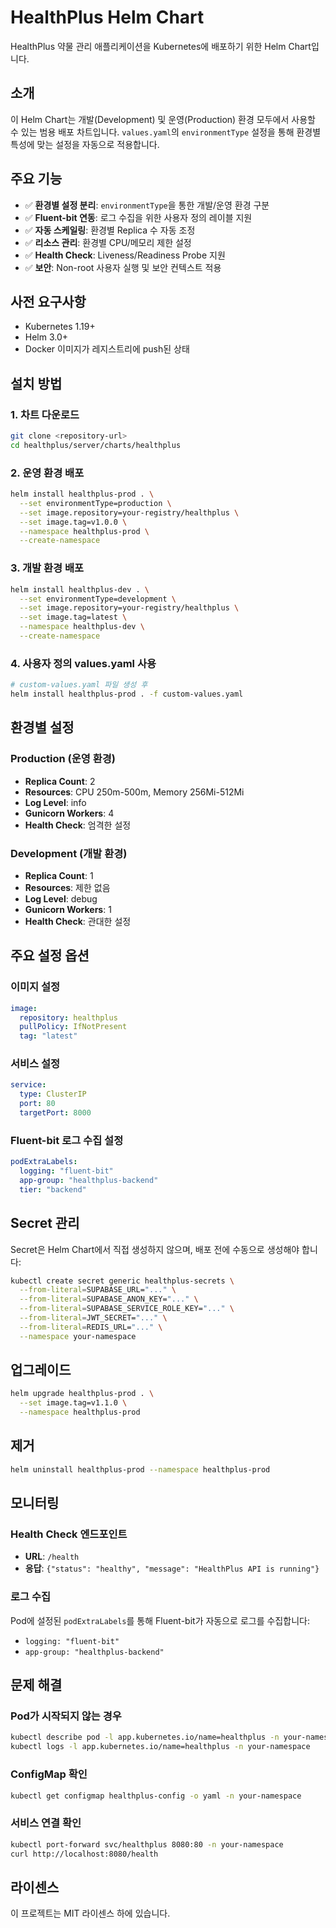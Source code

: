# HealthPlus Helm Chart

HealthPlus 약물 관리 애플리케이션을 Kubernetes에 배포하기 위한 Helm Chart입니다.

## 소개

이 Helm Chart는 개발(Development) 및 운영(Production) 환경 모두에서 사용할 수 있는 범용 배포 차트입니다. `values.yaml`의 `environmentType` 설정을 통해 환경별 특성에 맞는 설정을 자동으로 적용합니다.

## 주요 기능

- ✅ **환경별 설정 분리**: `environmentType`을 통한 개발/운영 환경 구분
- ✅ **Fluent-bit 연동**: 로그 수집을 위한 사용자 정의 레이블 지원
- ✅ **자동 스케일링**: 환경별 Replica 수 자동 조정
- ✅ **리소스 관리**: 환경별 CPU/메모리 제한 설정
- ✅ **Health Check**: Liveness/Readiness Probe 지원
- ✅ **보안**: Non-root 사용자 실행 및 보안 컨텍스트 적용

## 사전 요구사항

- Kubernetes 1.19+
- Helm 3.0+
- Docker 이미지가 레지스트리에 push된 상태

## 설치 방법

### 1. 차트 다운로드
```bash
git clone <repository-url>
cd healthplus/server/charts/healthplus
```

### 2. 운영 환경 배포
```bash
helm install healthplus-prod . \
  --set environmentType=production \
  --set image.repository=your-registry/healthplus \
  --set image.tag=v1.0.0 \
  --namespace healthplus-prod \
  --create-namespace
```

### 3. 개발 환경 배포
```bash
helm install healthplus-dev . \
  --set environmentType=development \
  --set image.repository=your-registry/healthplus \
  --set image.tag=latest \
  --namespace healthplus-dev \
  --create-namespace
```

### 4. 사용자 정의 values.yaml 사용
```bash
# custom-values.yaml 파일 생성 후
helm install healthplus-prod . -f custom-values.yaml
```

## 환경별 설정

### Production (운영 환경)
- **Replica Count**: 2
- **Resources**: CPU 250m-500m, Memory 256Mi-512Mi
- **Log Level**: info
- **Gunicorn Workers**: 4
- **Health Check**: 엄격한 설정

### Development (개발 환경)
- **Replica Count**: 1
- **Resources**: 제한 없음
- **Log Level**: debug
- **Gunicorn Workers**: 1
- **Health Check**: 관대한 설정

## 주요 설정 옵션

### 이미지 설정
```yaml
image:
  repository: healthplus
  pullPolicy: IfNotPresent
  tag: "latest"
```

### 서비스 설정
```yaml
service:
  type: ClusterIP
  port: 80
  targetPort: 8000
```

### Fluent-bit 로그 수집 설정
```yaml
podExtraLabels:
  logging: "fluent-bit"
  app-group: "healthplus-backend"
  tier: "backend"
```

## Secret 관리

Secret은 Helm Chart에서 직접 생성하지 않으며, 배포 전에 수동으로 생성해야 합니다:

```bash
kubectl create secret generic healthplus-secrets \
  --from-literal=SUPABASE_URL="..." \
  --from-literal=SUPABASE_ANON_KEY="..." \
  --from-literal=SUPABASE_SERVICE_ROLE_KEY="..." \
  --from-literal=JWT_SECRET="..." \
  --from-literal=REDIS_URL="..." \
  --namespace your-namespace
```

## 업그레이드

```bash
helm upgrade healthplus-prod . \
  --set image.tag=v1.1.0 \
  --namespace healthplus-prod
```

## 제거

```bash
helm uninstall healthplus-prod --namespace healthplus-prod
```

## 모니터링

### Health Check 엔드포인트
- **URL**: `/health`
- **응답**: `{"status": "healthy", "message": "HealthPlus API is running"}`

### 로그 수집
Pod에 설정된 `podExtraLabels`를 통해 Fluent-bit가 자동으로 로그를 수집합니다:
- `logging: "fluent-bit"`
- `app-group: "healthplus-backend"`

## 문제 해결

### Pod가 시작되지 않는 경우
```bash
kubectl describe pod -l app.kubernetes.io/name=healthplus -n your-namespace
kubectl logs -l app.kubernetes.io/name=healthplus -n your-namespace
```

### ConfigMap 확인
```bash
kubectl get configmap healthplus-config -o yaml -n your-namespace
```

### 서비스 연결 확인
```bash
kubectl port-forward svc/healthplus 8080:80 -n your-namespace
curl http://localhost:8080/health
```

## 라이센스

이 프로젝트는 MIT 라이센스 하에 있습니다.